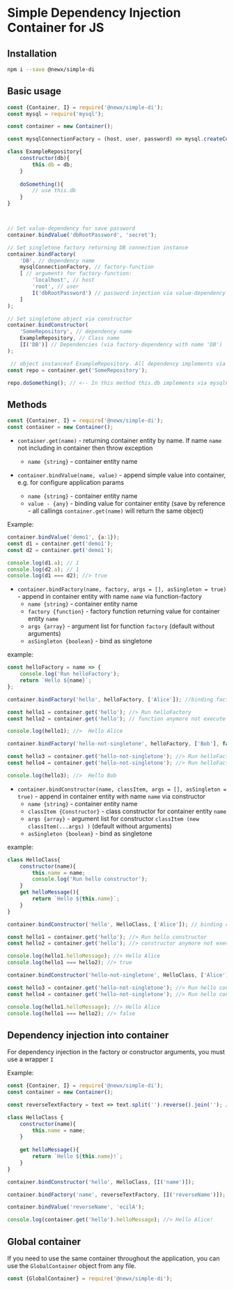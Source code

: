 # Simple Dependency Injection Container for JS

## Installation

```bash
npm i --save @newx/simple-di
```


## Basic usage

```javascript
const {Container, I} = require('@newx/simple-di');
const mysql = require('mysql');

const container = new Container();

const mysqlConnectionFactory = (host, user, password) => mysql.createConnection({host, user, password});

class ExampleRepository{
    constructor(db){
        this.db = db;
    }
    
    doSomething(){
        // use this.db 
    }
}



// Set value-dependency for save password
container.bindValue('dbRootPassword', 'secret');

// Set singletone factory returning DB connection instance
container.bindFactory(
    'DB', // dependency name 
    mysqlConnectionFactory, // factory-function
    [ // arguments for factory-function:
        'localhost', // host
        'root', // user
        I('dbRootPassword') // password injection via value-dependency 'dbRootPassword'
    ]
);

// Set singletone object via constructor
container.bindConstructor(
    'SomeRepository', // dependency name 
    ExampleRepository, // Class name
    [I('DB')] // Dependencies (via factory-dependency with name 'DB')
);

 // object instanceof ExampleRepository. All dependency implements via Container
const repo = container.get('SomeRepository');

repo.doSomething(); // <-- In this method this.db implements via mysqlConnectionFactory
```

## Methods
```javascript
const {Container, I} = require('@newx/simple-di');
const container = new Container();

```

* `container.get(name)` - returning container entity by name. If name `name` not including in container then throw 
                          exception
    * `name {string}` - container entity name

* `container.bindValue(name, value)` - append simple value into container, e.g. for configure application params
    * `name {string}` - container entity name
    * `value - {any}` - binding value for container entity (save by reference - all callings `container.get(name)` will
                        return the same object)

Example:                        
```javascript
container.bindValue('demo1', {a:1});
const d1 = container.get('demo1');
const d2 = container.get('demo1');

console.log(d1.a); // 1
console.log(d2.a); // 1
console.log(d1 === d2); //> true
```

* `container.bindFactory(name, factory, args = [], asSingleton = true)` - append in container entity with name `name` 
via function-factory
    * `name {string}` - container entity name
    * `factory {function}` - factory function returning value for container entity `name`
    * `args {array}` - argument list for function `factory` (default without arguments)
    * `asSingleton {boolean}` - bind as singletone

example:
```javascript
const helloFactory = name => {
    console.log('Run helloFactory');
    return `Hello ${name}`;
};

container.bindFactory('hello', helloFactory, ['Alice']); //binding factory as singletone

const hello1 = container.get('hello'); //> Run helloFactory
const hello2 = container.get('hello'); // function anymore not execute

console.log(hello1); //>  Hello Alice

container.bindFactory('hello-not-singletone', helloFactory, ['Bob'], false); //binding factory as NOT singletone

const hello3 = container.get('hello-not-singletone'); //> Run helloFactory
const hello4 = container.get('hello-not-singletone'); //> Run helloFactory

console.log(hello3); //>  Hello Bob
```

* `container.bindConstructor(name, classItem, args = [], asSingleton = true)` - append in container entity with name 
    `name` via constructor
    * `name {string}` - container entity name
    * `classItem {Constructor}` - class constructor for container entity `name`
    * `args {array}` - argument list for constructor `classItem (new classItem(...args) )` (default without arguments)
    * `asSingleton {boolean}` - bind as singletone
    
example:
```javascript
class HelloClass{
    constructor(name){
        this.name = name;
        console.log('Run hello constructor');
    }
    get helloMessage(){
        return `Hello ${this.name}`;
    }
}

container.bindConstructor('hello', HelloClass, ['Alice']); // binding constructor as singletone

const hello1 = container.get('hello'); //> Run hello constructor
const hello2 = container.get('hello'); //> constructor anymore not execute

console.log(hello1.helloMessage); //> Hello Alice
console.log(hello1 === hello2); //> true

container.bindConstructor('hello-not-singletone', HelloClass, ['Alice'], true); // binding constructor as NOT singletone

const hello3 = container.get('hello-not-singletone'); //> Run hello constructor
const hello4 = container.get('hello-not-singletone'); //> Run hello constructor

console.log(hello1.helloMessage); //> Hello Alice
console.log(hello1 === hello2); //> false
```


## Dependency injection into container

For dependency injection in the factory or constructor arguments, you must use a wrapper `I`

Example:
```javascript
const {Container, I} = require('@newx/simple-di');
const container = new Container();

const reverseTextFactory = text => text.split('').reverse().join(''); // reverse text

class HelloClass {
    constructor(name){
        this.name = name;
    }
    
    get helloMessage(){
        return `Hello ${this.name}!`;
    }
}

container.bindConstructor('hello', HelloClass, [I('name')]);

container.bindFactory('name', reverseTextFactory, [I('reverseName')]);

container.bindValue('reverseName', 'ecilA');

console.log(container.get('hello').helloMessage); //> Hello Alice!
```

## Global container

If you need to use the same container throughout the application, you can use the `GlobalContainer` object from any file.

```javascript
const {GlobalContainer} = require('@newx/simple-di');
```